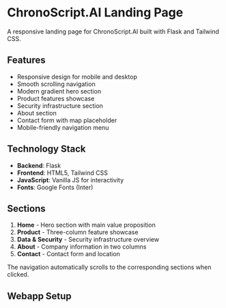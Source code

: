 # ChronoScript.AI Landing Page

A responsive landing page for ChronoScript.AI built with Flask and Tailwind CSS.

## Features

- Responsive design for mobile and desktop
- Smooth scrolling navigation
- Modern gradient hero section
- Product features showcase
- Security infrastructure section
- About section
- Contact form with map placeholder
- Mobile-friendly navigation menu

## Technology Stack

- **Backend**: Flask
- **Frontend**: HTML5, Tailwind CSS
- **JavaScript**: Vanilla JS for interactivity
- **Fonts**: Google Fonts (Inter)

## Sections

1. **Home** - Hero section with main value proposition
2. **Product** - Three-column feature showcase
3. **Data & Security** - Security infrastructure overview
4. **About** - Company information in two columns
5. **Contact** - Contact form and location

The navigation automatically scrolls to the corresponding sections when clicked.

## Webapp Setup
